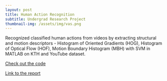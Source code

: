 ```yaml
---
layout: post
title: Human Action Recognition
subtitle: Undergrad Research Project
thumbnail-img: /assets/img/vas.png
---
```

Recognized classified human actions from videos by extracting structural and motion descriptors - Histogram of Oriented Gradients (HOG), Histogram of Optical Flow (HOF), Motion Boundary Histogram (MBH) with SVM in MATLAB 
on KTH and YouTube dataset.

[Check out the code](https://github.com/Sanjanav-98/Human-Action-Recognition-)

[Link to the report](https://drive.google.com/file/d/1-ks91eByWFih3qKBXkzUJcafRD6VYtb6/view?usp=sharing)



